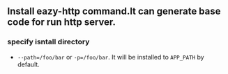 ## Install eazy-http command.It can generate base code for run http server.

### specify isntall directory
 - `--path=/foo/bar` or `-p=/foo/bar`. It will be installed to `APP_PATH` by default.

